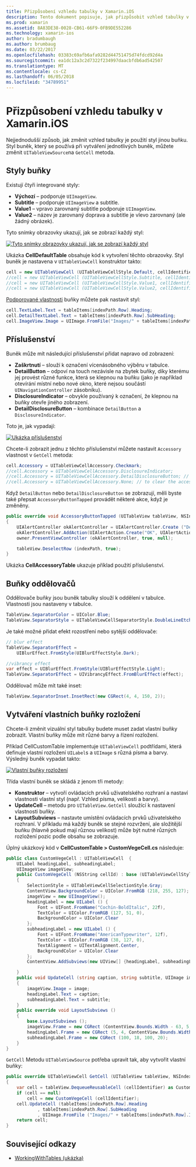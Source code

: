 ```yaml
---
title: Přizpůsobení vzhledu tabulky v Xamarin.iOS
description: Tento dokument popisuje, jak přizpůsobit vzhled tabulky v Xamarin.iOS. Popisuje, styly buňky, příslušenství, oddělovače buňky a buňku vlastní rozložení.
ms.prod: xamarin
ms.assetid: 8A83DE38-0028-CB61-66F9-0FB9DE552286
ms.technology: xamarin-ios
author: bradumbaugh
ms.author: brumbaug
ms.date: 03/22/2017
ms.openlocfilehash: 03383c69afb6afa9282d44751475d74fdcd92d4a
ms.sourcegitcommit: ea1dc12a3c2d7322f234997daacbfdb6ad542507
ms.translationtype: MT
ms.contentlocale: cs-CZ
ms.lasthandoff: 06/05/2018
ms.locfileid: "34789951"
---
```

# <a name="customizing-a-tables-appearance-in-xamarinios"></a>Přizpůsobení vzhledu tabulky v Xamarin.iOS

Nejjednodušší způsob, jak změnit vzhled tabulky je použití styl jinou buňku. Styl buněk, který se používá při vytváření jednotlivých buněk, můžete změnit `UITableViewSource`na `GetCell` metoda.

## <a name="cell-styles"></a>Styly buňky

Existují čtyři integrované styly:

-  **Výchozí** – podporuje `UIImageView`.
-  **Subtitle** – podporuje `UIImageView` a subtitle.
-  **Value1** – vpravo zarovnaný subtitle podporuje `UIImageView`.
-  **Value2** – název je zarovnaný doprava a subtitle je vlevo zarovnaný (ale žádný obrázek).


Tyto snímky obrazovky ukazují, jak se zobrazí každý styl:

 [![](customizing-table-appearance-images/image7.png "Tyto snímky obrazovky ukazují, jak se zobrazí každý styl")](customizing-table-appearance-images/image7.png#lightbox)

Ukázka **CellDefaultTable** obsahuje kód k vytvoření těchto obrazovky. Styl buněk je nastavena v `UITableViewCell` konstruktor takto:

```csharp
cell = new UITableViewCell (UITableViewCellStyle.Default, cellIdentifier);
//cell = new UITableViewCell (UITableViewCellStyle.Subtitle, cellIdentifier);
//cell = new UITableViewCell (UITableViewCellStyle.Value1, cellIdentifier);
//cell = new UITableViewCell (UITableViewCellStyle.Value2, cellIdentifier);
```

[Podporované vlastnosti](http://developer.xamarin.com/api/type/UIKit.UITableViewCell/) buňky můžete pak nastavit styl:

```csharp
cell.TextLabel.Text = tableItems[indexPath.Row].Heading;
cell.DetailTextLabel.Text = tableItems[indexPath.Row].SubHeading;
cell.ImageView.Image = UIImage.FromFile("Images/" + tableItems[indexPath.Row].ImageName); // don't use for Value2
```

## <a name="accessories"></a>Příslušenství

Buněk může mít následující příslušenství přidat napravo od zobrazení:

-   **Zaškrtnutí** – slouží k označení vícenásobného výběru v tabulce.
-   **DetailButton** – odpoví na touch nezávisle na zbytek buňky, díky kterému jej provést různé funkce, která se klepnou na buňku (jako je například otevírání místní nebo nové okno, které nejsou součástí `UINavigationController` zásobníku).
-   **DisclosureIndicator** – obvykle používaný k označení, že klepnou na buňky otevře jiného zobrazení.
-   **DetailDisclosureButton** – kombinace `DetailButton` a `DisclosureIndicator`.


Toto je, jak vypadají:

 [![](customizing-table-appearance-images/image8.png "Ukázka příslušenství")](customizing-table-appearance-images/image8.png#lightbox)

Chcete-li zobrazit jednu z těchto příslušenství můžete nastavit `Accessory` vlastnost v `GetCell` metoda:

```csharp
cell.Accessory = UITableViewCellAccessory.Checkmark;
//cell.Accessory = UITableViewCellAccessory.DisclosureIndicator;
//cell.Accessory = UITableViewCellAccessory.DetailDisclosureButton; // implement AccessoryButtonTapped
//cell.Accessory = UITableViewCellAccessory.None; // to clear the accessory
```

Když `DetailButton` nebo `DetailDisclosureButton` se zobrazují, měli byste také přepsat `AccessoryButtonTapped` provádět některé akce, když je změněny.

```csharp
public override void AccessoryButtonTapped (UITableView tableView, NSIndexPath indexPath)
{
    UIAlertController okAlertController = UIAlertController.Create ("DetailDisclosureButton Touched", tableItems[indexPath.Row].Heading, UIAlertControllerStyle.Alert);
    okAlertController.AddAction(UIAlertAction.Create("OK", UIAlertActionStyle.Default, null));
    owner.PresentViewController (okAlertController, true, null);

    tableView.DeselectRow (indexPath, true);
}
```

Ukázka **CellAccessoryTable** ukazuje příklad použití příslušenství.

## <a name="cell-separators"></a>Buňky oddělovačů

Oddělovače buňky jsou buněk tabulky slouží k oddělení v tabulce. Vlastnosti jsou nastaveny v tabulce.

```csharp
TableView.SeparatorColor = UIColor.Blue;
TableView.SeparatorStyle = UITableViewCellSeparatorStyle.DoubleLineEtched;
```

Je také možné přidat efekt rozostření nebo sytější oddělovače:

```csharp
// blur effect
TableView.SeparatorEffect =
    UIBlurEffect.FromStyle(UIBlurEffectStyle.Dark);

//vibrancy effect
var effect = UIBlurEffect.FromStyle(UIBlurEffectStyle.Light);
TableView.SeparatorEffect = UIVibrancyEffect.FromBlurEffect(effect);
```

Oddělovač může mít také inset:

```csharp
TableView.SeparatorInset.InsetRect(new CGRect(4, 4, 150, 2));
```

## <a name="creating-custom-cell-layouts"></a>Vytváření vlastních buňky rozložení

Chcete-li změnit vizuální styl tabulky budete muset zadat vlastní buňky zobrazit. Vlastní buňky může mít různé barvy a řízení rozložení.

Příklad CellCustomTable implementuje `UITableViewCell` podtřídami, která definuje vlastní rozložení `UILabel`s a `UIImage` s různá písma a barvy. Výsledný buněk vypadat takto:

 [![](customizing-table-appearance-images/image9.png "Vlastní buňky rozložení")](customizing-table-appearance-images/image9.png#lightbox)

Třída vlastní buněk se skládá z jenom tři metody:

-   **Konstruktor** – vytvoří ovládacích prvků uživatelského rozhraní a nastaví vlastnosti vlastní styl (např. Vzhled písma, velikosti a barvy).
-   **UpdateCell** – metodu pro `UITableView.GetCell` sloužící k nastavení vlastnosti buňky.
-   **LayoutSubviews** – nastavte umístění ovládacích prvků uživatelského rozhraní. V příkladu má každý buněk se stejné rozvržení, ale složitější buňku (hlavně pokud mají různou velikost) může být nutné různých rozložení pozic podle obsahu se zobrazuje.


Úplný ukázkový kód v **CellCustomTable > CustomVegeCell.cs** následuje:

```csharp
public class CustomVegeCell : UITableViewCell  {
    UILabel headingLabel, subheadingLabel;
    UIImageView imageView;
    public CustomVegeCell (NSString cellId) : base (UITableViewCellStyle.Default, cellId)
    {
        SelectionStyle = UITableViewCellSelectionStyle.Gray;
        ContentView.BackgroundColor = UIColor.FromRGB (218, 255, 127);
        imageView = new UIImageView();
        headingLabel = new UILabel () {
            Font = UIFont.FromName("Cochin-BoldItalic", 22f),
            TextColor = UIColor.FromRGB (127, 51, 0),
            BackgroundColor = UIColor.Clear
        };
        subheadingLabel = new UILabel () {
            Font = UIFont.FromName("AmericanTypewriter", 12f),
            TextColor = UIColor.FromRGB (38, 127, 0),
            TextAlignment = UITextAlignment.Center,
            BackgroundColor = UIColor.Clear
        };
        ContentView.AddSubviews(new UIView[] {headingLabel, subheadingLabel, imageView});

    }
    public void UpdateCell (string caption, string subtitle, UIImage image)
    {
        imageView.Image = image;
        headingLabel.Text = caption;
        subheadingLabel.Text = subtitle;
    }
    public override void LayoutSubviews ()
    {
        base.LayoutSubviews ();
        imageView.Frame = new CGRect (ContentView.Bounds.Width - 63, 5, 33, 33);
        headingLabel.Frame = new CGRect (5, 4, ContentView.Bounds.Width - 63, 25);
        subheadingLabel.Frame = new CGRect (100, 18, 100, 20);
    }
}
```

`GetCell` Metodu `UITableViewSource` potřeba upravit tak, aby vytvořit vlastní buňky:

```csharp
public override UITableViewCell GetCell (UITableView tableView, NSIndexPath indexPath)
{
    var cell = tableView.DequeueReusableCell (cellIdentifier) as CustomVegeCell;
    if (cell == null)
        cell = new CustomVegeCell (cellIdentifier);
    cell.UpdateCell (tableItems[indexPath.Row].Heading
            , tableItems[indexPath.Row].SubHeading
            , UIImage.FromFile ("Images/" + tableItems[indexPath.Row].ImageName) );
    return cell;
}
```



## <a name="related-links"></a>Související odkazy

- [WorkingWithTables (ukázka)](https://developer.xamarin.com/samples/monotouch/WorkingWithTables)
